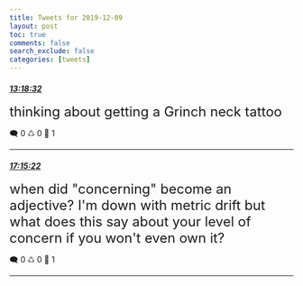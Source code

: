 ```yaml
---
title: Tweets for 2019-12-09
layout: post
toc: true
comments: false
search_exclude: false
categories: [tweets]
---
```



#### <a href = "https://twitter.com/deepfates/status/1204133245706571776">*13:18:32*</a>

<font size="5">thinking about getting a Grinch neck tattoo</font>



🗨️ 0 ♺ 0 🤍  1   

---
    
#### <a href = "https://twitter.com/deepfates/status/1204192846858768384">*17:15:22*</a>

<font size="5">when did "concerning" become an adjective? I'm down with metric drift but what does this say about your level of concern if you won't even own it?</font>



🗨️ 0 ♺ 0 🤍  1   

---
    
            

